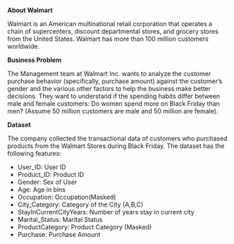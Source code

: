 **About Walmart**

Walmart is an American multinational retail corporation that operates a chain of supercenters, discount departmental stores, and grocery stores from the United States. Walmart has more than 100 million customers worldwide.


**Business Problem**

The Management team at Walmart Inc. wants to analyze the customer purchase behavior (specifically, purchase amount) against the customer’s gender and the various other factors to help the business make better decisions. They want to understand if the spending habits differ between male and female customers: Do women spend more on Black Friday than men? (Assume 50 million customers are male and 50 million are female).


**Dataset**

The company collected the transactional data of customers who purchased products from the Walmart Stores during Black Friday. The dataset has the following features:
- User_ID:	User ID
- Product_ID:	Product ID
- Gender:	Sex of User
- Age:	Age in bins
- Occupation:	Occupation(Masked)
- City_Category:	Category of the City (A,B,C)
- StayInCurrentCityYears:	Number of years stay in current city
- Marital_Status:	Marital Status
- ProductCategory:	Product Category (Masked)
- Purchase:	Purchase Amount
